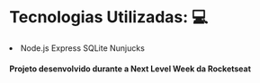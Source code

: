 <h1> Tecnologias Utilizadas: 💻 </h1>

<li>
    Node.js
    Express
    SQLite
    Nunjucks
</li>

<h4> Projeto desenvolvido durante a Next Level Week da Rocketseat </h4>
